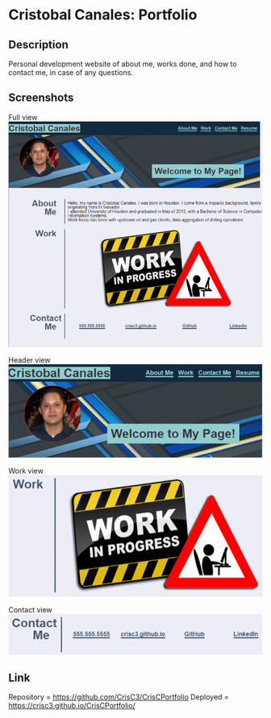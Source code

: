 # Cristobal Canales: Portfolio

## Description
Personal development website of about me, works done, and how to contact me, in case of any questions.

## Screenshots
Full view  
![Website full view](./screenshots/complete-site.png)

Header view  
![Website header view](./screenshots/section-header.png)

Work view  
![Website work view](./screenshots/section-work.png)

Contact view  
![Website contact view](./screenshots/section-contactme.png)

## Link
Repository  =   https://github.com/CrisC3/CrisCPortfolio
Deployed    =   https://crisc3.github.io/CrisCPortfolio/